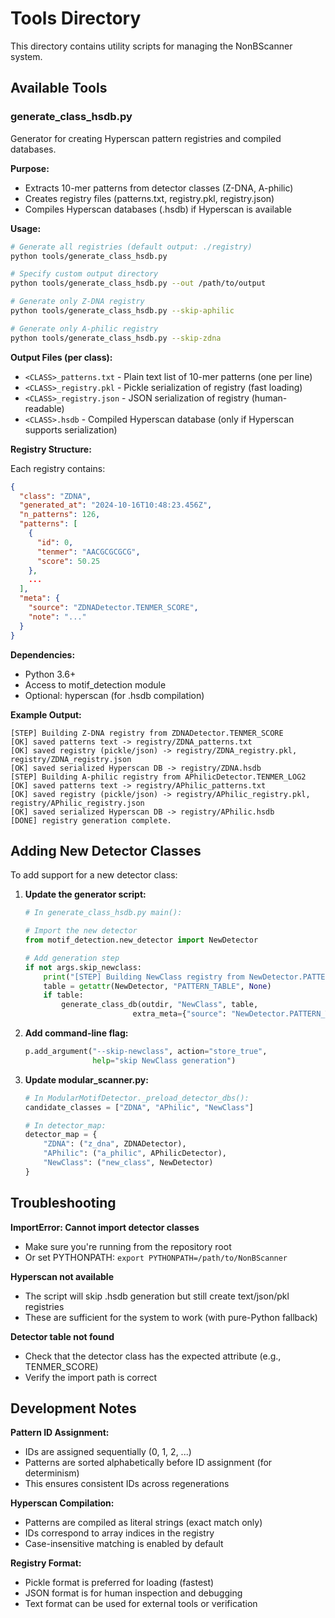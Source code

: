 # Tools Directory

This directory contains utility scripts for managing the NonBScanner system.

## Available Tools

### generate_class_hsdb.py

Generator for creating Hyperscan pattern registries and compiled databases.

**Purpose:**
- Extracts 10-mer patterns from detector classes (Z-DNA, A-philic)
- Creates registry files (patterns.txt, registry.pkl, registry.json)
- Compiles Hyperscan databases (.hsdb) if Hyperscan is available

**Usage:**

```bash
# Generate all registries (default output: ./registry)
python tools/generate_class_hsdb.py

# Specify custom output directory
python tools/generate_class_hsdb.py --out /path/to/output

# Generate only Z-DNA registry
python tools/generate_class_hsdb.py --skip-aphilic

# Generate only A-philic registry
python tools/generate_class_hsdb.py --skip-zdna
```

**Output Files (per class):**
- `<CLASS>_patterns.txt` - Plain text list of 10-mer patterns (one per line)
- `<CLASS>_registry.pkl` - Pickle serialization of registry (fast loading)
- `<CLASS>_registry.json` - JSON serialization of registry (human-readable)
- `<CLASS>.hsdb` - Compiled Hyperscan database (only if Hyperscan supports serialization)

**Registry Structure:**

Each registry contains:
```json
{
  "class": "ZDNA",
  "generated_at": "2024-10-16T10:48:23.456Z",
  "n_patterns": 126,
  "patterns": [
    {
      "id": 0,
      "tenmer": "AACGCGCGCG",
      "score": 50.25
    },
    ...
  ],
  "meta": {
    "source": "ZDNADetector.TENMER_SCORE",
    "note": "..."
  }
}
```

**Dependencies:**
- Python 3.6+
- Access to motif_detection module
- Optional: hyperscan (for .hsdb compilation)

**Example Output:**

```
[STEP] Building Z-DNA registry from ZDNADetector.TENMER_SCORE
[OK] saved patterns text -> registry/ZDNA_patterns.txt
[OK] saved registry (pickle/json) -> registry/ZDNA_registry.pkl, registry/ZDNA_registry.json
[OK] saved serialized Hyperscan DB -> registry/ZDNA.hsdb
[STEP] Building A-philic registry from APhilicDetector.TENMER_LOG2
[OK] saved patterns text -> registry/APhilic_patterns.txt
[OK] saved registry (pickle/json) -> registry/APhilic_registry.pkl, registry/APhilic_registry.json
[OK] saved serialized Hyperscan DB -> registry/APhilic.hsdb
[DONE] registry generation complete.
```

## Adding New Detector Classes

To add support for a new detector class:

1. **Update the generator script:**
   ```python
   # In generate_class_hsdb.py main():
   
   # Import the new detector
   from motif_detection.new_detector import NewDetector
   
   # Add generation step
   if not args.skip_newclass:
       print("[STEP] Building NewClass registry from NewDetector.PATTERN_TABLE")
       table = getattr(NewDetector, "PATTERN_TABLE", None)
       if table:
           generate_class_db(outdir, "NewClass", table, 
                           extra_meta={"source": "NewDetector.PATTERN_TABLE"})
   ```

2. **Add command-line flag:**
   ```python
   p.add_argument("--skip-newclass", action="store_true", 
                  help="skip NewClass generation")
   ```

3. **Update modular_scanner.py:**
   ```python
   # In ModularMotifDetector._preload_detector_dbs():
   candidate_classes = ["ZDNA", "APhilic", "NewClass"]
   
   # In detector_map:
   detector_map = {
       "ZDNA": ("z_dna", ZDNADetector),
       "APhilic": ("a_philic", APhilicDetector),
       "NewClass": ("new_class", NewDetector)
   }
   ```

## Troubleshooting

**ImportError: Cannot import detector classes**
- Make sure you're running from the repository root
- Or set PYTHONPATH: `export PYTHONPATH=/path/to/NonBScanner`

**Hyperscan not available**
- The script will skip .hsdb generation but still create text/json/pkl registries
- These are sufficient for the system to work (with pure-Python fallback)

**Detector table not found**
- Check that the detector class has the expected attribute (e.g., TENMER_SCORE)
- Verify the import path is correct

## Development Notes

**Pattern ID Assignment:**
- IDs are assigned sequentially (0, 1, 2, ...)
- Patterns are sorted alphabetically before ID assignment (for determinism)
- This ensures consistent IDs across regenerations

**Hyperscan Compilation:**
- Patterns are compiled as literal strings (exact match only)
- IDs correspond to array indices in the registry
- Case-insensitive matching is enabled by default

**Registry Format:**
- Pickle format is preferred for loading (fastest)
- JSON format is for human inspection and debugging
- Text format can be used for external tools or verification
